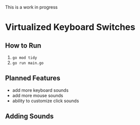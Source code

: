 This is a work in progress

# Virtualized Keyboard Switches

## How to Run

1. `go mod tidy`
2. `go run main.go`

## Planned Features

- add more keyboard sounds
- add more mouse sounds
- ability to customize click sounds

## Adding Sounds
